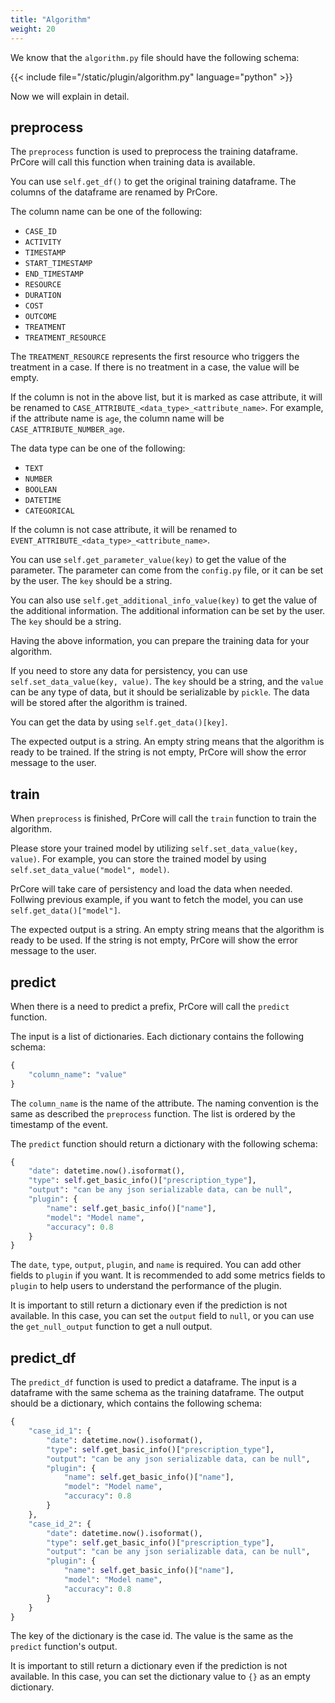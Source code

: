 ```yaml
---
title: "Algorithm"
weight: 20
---
```


We know that the `algorithm.py` file should have the following schema:

{{< include file="/static/plugin/algorithm.py" language="python" >}}

Now we will explain in detail.

## preprocess

The `preprocess` function is used to preprocess the training dataframe. PrCore will call this function when training data is available.

You can use `self.get_df()` to get the original training dataframe. The columns of the dataframe are renamed by PrCore.

The column name can be one of the following:

- `CASE_ID`
- `ACTIVITY`
- `TIMESTAMP`
- `START_TIMESTAMP`
- `END_TIMESTAMP`
- `RESOURCE`
- `DURATION`
- `COST`
- `OUTCOME`
- `TREATMENT`
- `TREATMENT_RESOURCE`

The `TREATMENT_RESOURCE` represents the first resource who triggers the treatment in a case. If there is no treatment in a case, the value will be empty.

If the column is not in the above list, but it is marked as case attribute, it will be renamed to `CASE_ATTRIBUTE_<data_type>_<attribute_name>`. For example, if the attribute name is `age`, the column name will be `CASE_ATTRIBUTE_NUMBER_age`.

The data type can be one of the following:

- `TEXT`
- `NUMBER`
- `BOOLEAN`
- `DATETIME`
- `CATEGORICAL`

If the column is not case attribute, it will be renamed to `EVENT_ATTRIBUTE_<data_type>_<attribute_name>`.

You can use `self.get_parameter_value(key)` to get the value of the parameter. The parameter can come from the `config.py` file, or it can be set by the user. The `key` should be a string.

You can also use `self.get_additional_info_value(key)` to get the value of the additional information. The additional information can be set by the user. The `key` should be a string.

Having the above information, you can prepare the training data for your algorithm.

If you need to store any data for persistency, you can use `self.set_data_value(key, value)`. The `key` should be a string, and the `value` can be any type of data, but it should be serializable by `pickle`. The data will be stored after the algorithm is trained.

You can get the data by using `self.get_data()[key]`.

The expected output is a string. An empty string means that the algorithm is ready to be trained. If the string is not empty, PrCore will show the error message to the user.

## train

When `preprocess` is finished, PrCore will call the `train` function to train the algorithm. 

Please store your trained model by utilizing `self.set_data_value(key, value)`. For example, you can store the trained model by using `self.set_data_value("model", model)`.

PrCore will take care of persistency and load the data when needed. Follwing previous example, if you want to fetch the model, you can use `self.get_data()["model"]`.

The expected output is a string. An empty string means that the algorithm is ready to be used. If the string is not empty, PrCore will show the error message to the user.

## predict

When there is a need to predict a prefix, PrCore will call the `predict` function. 

The input is a list of dictionaries. Each dictionary contains the following schema:

```python
{
    "column_name": "value"
}
```

The `column_name` is the name of the attribute. The naming convention is the same as described the `preprocess` function. The list is ordered by the timestamp of the event.

The `predict` function should return a dictionary with the following schema:

```python
{
    "date": datetime.now().isoformat(),
    "type": self.get_basic_info()["prescription_type"],
    "output": "can be any json serializable data, can be null",
    "plugin": {
        "name": self.get_basic_info()["name"],
        "model": "Model name",
        "accuracy": 0.8
    }
}
```

The `date`, `type`, `output`, `plugin`, and `name` is required. You can add other fields to `plugin` if you want. It is recommended to add some metrics fields to `plugin` to help users to understand the performance of the plugin.

It is important to still return a dictionary even if the prediction is not available. In this case, you can set the `output` field to `null`, or you can use the `get_null_output` function to get a null output.

## predict_df

The `predict_df` function is used to predict a dataframe. The input is a dataframe with the same schema as the training dataframe. The output should be a dictionary, which contains the following schema:

```python
{
    "case_id_1": {
        "date": datetime.now().isoformat(),
        "type": self.get_basic_info()["prescription_type"],
        "output": "can be any json serializable data, can be null",
        "plugin": {
            "name": self.get_basic_info()["name"],
            "model": "Model name",
            "accuracy": 0.8
        }
    },
    "case_id_2": {
        "date": datetime.now().isoformat(),
        "type": self.get_basic_info()["prescription_type"],
        "output": "can be any json serializable data, can be null",
        "plugin": {
            "name": self.get_basic_info()["name"],
            "model": "Model name",
            "accuracy": 0.8
        }
    }
}
```

The key of the dictionary is the case id. The value is the same as the `predict` function's output.

It is important to still return a dictionary even if the prediction is not available. In this case, you can set the dictionary value to `{}` as an empty dictionary.
